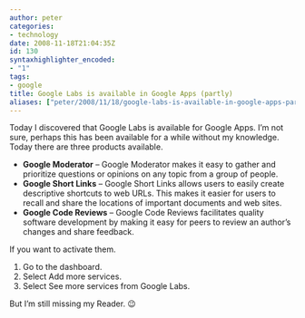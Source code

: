 ```yaml
---
author: peter
categories:
- technology
date: 2008-11-18T21:04:35Z
id: 130
syntaxhighlighter_encoded:
- "1"
tags:
- google
title: Google Labs is available in Google Apps (partly)
aliases: ["peter/2008/11/18/google-labs-is-available-in-google-apps-partly/"]
---
```


Today I discovered that Google Labs is available for Google Apps. I’m not sure, perhaps this has been available for a while without my knowledge. Today there are three products available.

  * **Google Moderator** &#8211; Google Moderator makes it easy to gather and prioritize questions or opinions on any topic from a group of people.
  * **Google Short Links** &#8211; Google Short Links allows users to easily create descriptive shortcuts to web URLs. This makes it easier for users to recall and share the locations of important documents and web sites.
  * **Google Code Reviews** &#8211; Google Code Reviews facilitates quality software development by making it easy for peers to review an author’s changes and share feedback.

If you want to activate them.

  1. Go to the dashboard.
  2. Select Add more services.
  3. Select See more services from Google Labs.

But I’m still missing my Reader. 😉
